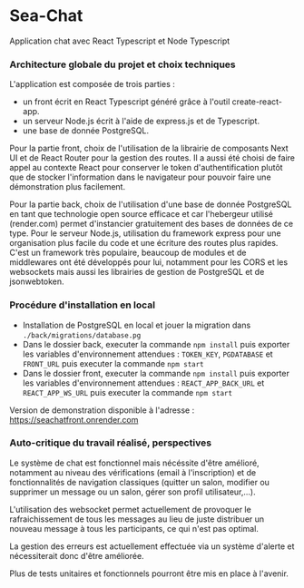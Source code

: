 # Sea-Chat
Application chat avec React Typescript et Node Typescript

### Architecture globale du projet et choix techniques

L'application est composée de trois parties :
* un front écrit en React Typescript généré grâce à l'outil create-react-app.
* un serveur Node.js écrit à l'aide de express.js et de Typescript.
* une base de donnée PostgreSQL.

Pour la partie front, choix de l'utilisation de la librairie de composants Next UI et de React Router pour la gestion des routes.
Il a aussi été choisi de faire appel au contexte React pour conserver le token d'authentification plutôt que de stocker l'information dans le navigateur pour pouvoir faire une démonstration plus facilement.

Pour la partie back, choix de l'utilisation d'une base de donnée PostgreSQL en tant que technologie open source efficace et car l'hebergeur utilisé (render.com) permet d'instancier gratuitement des bases de données de ce type.
Pour le serveur Node.js, utilisation du framework express pour une organisation plus facile du code et une écriture des routes plus rapides. C'est un framework très populaire, beaucoup de modules et de middlewares ont été développés pour lui, notamment pour les CORS et les websockets mais aussi les librairies de gestion de PostgreSQL et de jsonwebtoken.

### Procédure d'installation en local

* Installation de PostgreSQL en local et jouer la migration dans `./back/migrations/database.pg`
* Dans le dossier back, executer la commande `npm install` puis exporter les variables d'environnement attendues : `TOKEN_KEY`, `PGDATABASE` et `FRONT_URL` puis executer la commande `npm start`
* Dans le dossier front, executer la commande `npm install` puis exporter les variables d'environnement attendues : `REACT_APP_BACK_URL` et `REACT_APP_WS_URL` puis executer la commande `npm start`

Version de demonstration disponible à l'adresse : https://seachatfront.onrender.com

### Auto-critique du travail réalisé, perspectives

Le système de chat est fonctionnel mais nécéssite d'être amélioré, notamment au niveau des vérifications (email à l'inscription) et de fonctionnalités de navigation classiques (quitter un salon, modifier ou supprimer un message ou un salon, gérer son profil utilisateur,...).

L'utilisation des websocket permet actuellement de provoquer le rafraichissement de tous les messages au lieu de juste distribuer un nouveau message à tous les participants, ce qui n'est pas optimal.

La gestion des erreurs est actuellement effectuée via un système d'alerte et nécessiterait donc d'être améliorée.

Plus de tests unitaires et fonctionnels pourront être mis en place à l'avenir.

